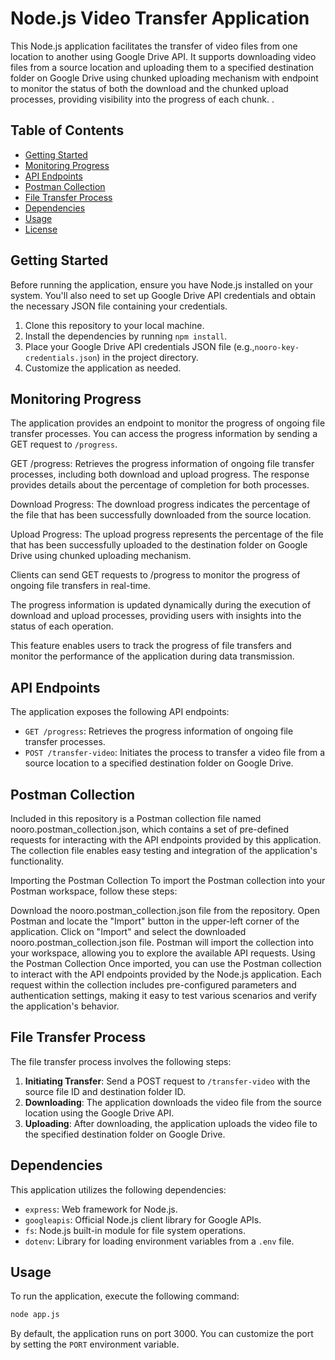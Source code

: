 # Node.js Video Transfer Application

This Node.js application facilitates the transfer of video files from one location to another using Google Drive API. It supports downloading video files from a source location and uploading them to a specified destination folder on Google Drive using chunked uploading mechanism with endpoint to monitor the status of both the download and the chunked upload processes, providing visibility into the progress of each chunk. .

## Table of Contents

- [Getting Started](#getting-started)
- [Monitoring Progress](#monitoring-progress)
- [API Endpoints](#api-endpoints)
- [Postman Collection](#postman-Collection)
- [File Transfer Process](#file-transfer-process)
- [Dependencies](#dependencies)
- [Usage](#usage)
- [License](#license)

## Getting Started

Before running the application, ensure you have Node.js installed on your system. You'll also need to set up Google Drive API credentials and obtain the necessary JSON file containing your credentials.

1. Clone this repository to your local machine.
2. Install the dependencies by running `npm install`.
3. Place your Google Drive API credentials JSON file (e.g.,`nooro-key-credentials.json`) in the project directory.
4. Customize the application as needed.

## Monitoring Progress

The application provides an endpoint to monitor the progress of ongoing file transfer processes. You can access the progress information by sending a GET request to `/progress`.

GET /progress: Retrieves the progress information of ongoing file transfer processes, including both download and upload progress. The response provides details about the percentage of completion for both processes.

Download Progress: The download progress indicates the percentage of the file that has been successfully downloaded from the source location.

Upload Progress: The upload progress represents the percentage of the file that has been successfully uploaded to the destination folder on Google Drive using chunked uploading mechanism.

Clients can send GET requests to /progress to monitor the progress of ongoing file transfers in real-time.

The progress information is updated dynamically during the execution of download and upload processes, providing users with insights into the status of each operation.

This feature enables users to track the progress of file transfers and monitor the performance of the application during data transmission.

## API Endpoints

The application exposes the following API endpoints:

- `GET /progress`: Retrieves the progress information of ongoing file transfer processes.
- `POST /transfer-video`: Initiates the process to transfer a video file from a source location to a specified destination folder on Google Drive.

## Postman Collection
Included in this repository is a Postman collection file named nooro.postman_collection.json, which contains a set of pre-defined requests for interacting with the API endpoints provided by this application. The collection file enables easy testing and integration of the application's functionality.

Importing the Postman Collection
To import the Postman collection into your Postman workspace, follow these steps:

Download the nooro.postman_collection.json file from the repository.
Open Postman and locate the "Import" button in the upper-left corner of the application.
Click on "Import" and select the downloaded nooro.postman_collection.json file.
Postman will import the collection into your workspace, allowing you to explore the available API requests.
Using the Postman Collection
Once imported, you can use the Postman collection to interact with the API endpoints provided by the Node.js application. Each request within the collection includes pre-configured parameters and authentication settings, making it easy to test various scenarios and verify the application's behavior.

## File Transfer Process

The file transfer process involves the following steps:

1. **Initiating Transfer**: Send a POST request to `/transfer-video` with the source file ID and destination folder ID.
2. **Downloading**: The application downloads the video file from the source location using the Google Drive API.
3. **Uploading**: After downloading, the application uploads the video file to the specified destination folder on Google Drive.

## Dependencies

This application utilizes the following dependencies:

- `express`: Web framework for Node.js.
- `googleapis`: Official Node.js client library for Google APIs.
- `fs`: Node.js built-in module for file system operations.
- `dotenv`: Library for loading environment variables from a `.env` file.

## Usage

To run the application, execute the following command:

```bash
node app.js
```

By default, the application runs on port 3000. You can customize the port by setting the `PORT` environment variable.

